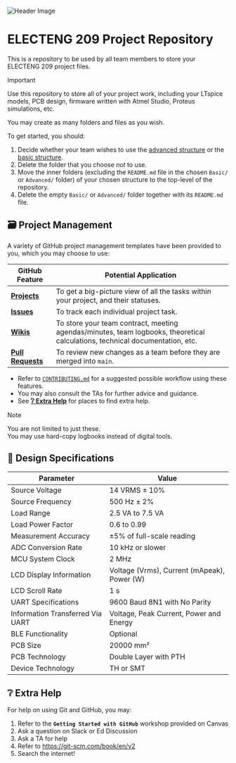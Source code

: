 ![Header Image](https://github.com/ee209-2020class/ee209-2020class.github.io/blob/master/ExtraInfo/logo.png)

# ELECTENG 209 Project Repository

This is a repository to be used by all team members to store your ELECTENG 209 project files.
> [!IMPORTANT]
> Use this repository to store all of your project work, including your LTspice models, PCB design, firmware written with Atmel Studio, Proteus simulations, etc.

You may create as many folders and files as you wish.

To get started, you should:
1. Decide whether your team wishes to use the [advanced structure](./Advanced/) or the [basic structure](./Basic/).
2. Delete the folder that you choose *not* to use.
3. Move the inner folders (excluding the `README.md` file in the chosen `Basic/` or `Advanced/` folder) of your chosen structure to the top-level of the repository.
4. Delete the empty `Basic/` or `Advanced/` folder together with its `README.md` file.

## 🗃 Project Management

A variety of GitHub project management templates have been provided to you, which you may choose to use:

| GitHub Feature                                                          | Potential Application                                                                                                        |
| ----------------------------------------------------------------------- | ---------------------------------------------------------------------------------------------------------------------------- |
| [**Projects**](https://github.com/orgs/uoa-ece209/projects/3?pane=info) | To get a big-picture view of all the tasks within your project, and their statuses.                                          |
| [**Issues**](../../issues)                                              | To track each individual project task.                                                                                       |
| [**Wikis**](../../wiki)                                                 | To store your team contract, meeting agendas/minutes, team logbooks, theoretical calculations, technical documentation, etc. |
| [**Pull Requests**](../../pulls)                                        | To review new changes as a team before they are merged into `main`.                                                          |

- Refer to [`CONTRIBUTING.md`](./.github/CONTRIBUTING.md) for a suggested possible workflow using these features.
- You may also consult the TAs for further advice and guidance.
- See [**❔ Extra Help**](#-extra-help) for places to find extra help.

> [!NOTE]
> You are not limited to just these.  
> You may use hard-copy logbooks instead of digital tools.

## 🎯 Design Specifications

| Parameter                        | Value                                       |
| -------------------------------- | ------------------------------------------- |
| Source Voltage                   | 14 VRMS ± 10%                               |
| Source Frequency                 | 500 Hz ± 2%                                 |
| Load Range                       | 2.5 VA to 7.5 VA                            |
| Load Power Factor                | 0.6 to 0.99                                 |
| Measurement Accuracy             | ±5% of full-scale reading                   |
| ADC Conversion Rate              | 10 kHz or slower                            |
| MCU System Clock                 | 2 MHz                                       |
| LCD Display Information          | Voltage (Vrms), Current (mApeak), Power (W) |
| LCD Scroll Rate                  | 1 s                                         |
| UART Specifications              | 9600 Baud 8N1 with No Parity                |
| Information Transferred Via UART | Voltage, Peak Current, Power and Energy     |
| BLE Functionality                | Optional                                    |
| PCB Size                         | 20000 mm²                                   |
| PCB Technology                   | Double Layer with PTH                       |
| Device Technology                | TH or SMT                                   |

## ❔ Extra Help

For help on using Git and GitHub, you may:
1. Refer to the **`Getting Started with GitHub`** workshop provided on Canvas
2. Ask a question on Slack or Ed Discussion
3. Ask a TA for help
4. Refer to https://git-scm.com/book/en/v2
5. Search the internet!